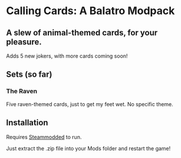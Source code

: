 # Calling Cards: A Balatro Modpack
## A slew of animal-themed cards, for your pleasure.

Adds 5 new jokers, with more cards coming soon!

## Sets (so far)

### The Raven
Five raven-themed cards, just to get my feet wet. No specific theme.


## Installation
Requires [Steammodded](https://github.com/Steamodded/smods) to run.

Just extract the .zip file into your Mods folder and restart the game!

